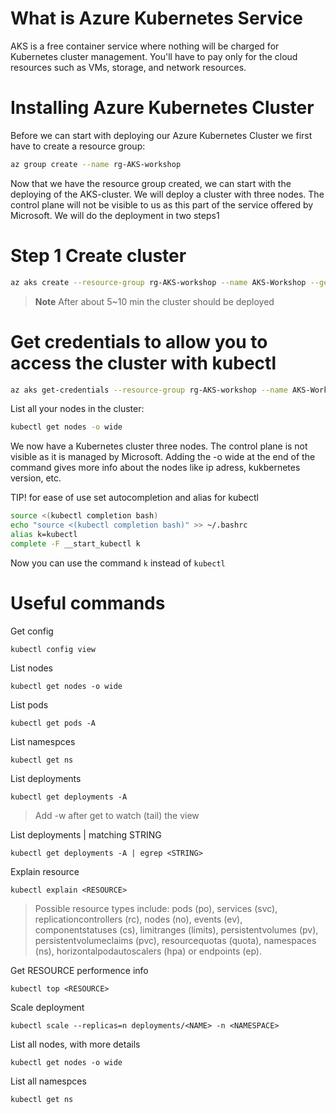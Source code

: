 # What is Azure Kubernetes Service

AKS is a free container service where nothing will be charged for Kubernetes cluster management. You'll have to pay only for the cloud resources such as VMs, storage, and network resources.

# Installing Azure Kubernetes Cluster


Before we can start with deploying our Azure Kubernetes Cluster we first have to create a resource group:

```bash
az group create --name rg-AKS-workshop
```

Now that we have the resource group created, we can start with the deploying of the AKS-cluster. We will deploy a cluster with three nodes. The control plane will not be visible to us as this part of the service offered by Microsoft. We will do the deployment in two steps1

# Step 1 Create cluster

```bash
az aks create --resource-group rg-AKS-workshop --name AKS-Workshop --generate-ssh-keys 
````

> **Note**
> After about 5~10 min the cluster should be deployed


# Get credentials to allow you to access the cluster with kubectl

```bash
az aks get-credentials --resource-group rg-AKS-workshop --name AKS-Workshop
````


List all your nodes in the cluster:

```bash
kubectl get nodes -o wide
```

We now have a Kubernetes cluster three nodes. The control plane is not visible as it is managed by Microsoft. Adding the -o wide at the end of the command gives  more info about the nodes like ip adress, kukbernetes version, etc.

TIP! for ease of use set autocompletion and alias for kubectl

```bash
source <(kubectl completion bash)
echo "source <(kubectl completion bash)" >> ~/.bashrc
alias k=kubectl
complete -F __start_kubectl k
```

Now you can use the command `k` instead of `kubectl`



# Useful commands

Get config
```
kubectl config view
```

List nodes
```
kubectl get nodes -o wide
```

List pods
```
kubectl get pods -A
```

List namespces

```
kubectl get ns
```



List deployments

```
kubectl get deployments -A
```
>Add -w  after get to watch (tail) the view

List deployments | matching STRING

```
kubectl get deployments -A | egrep <STRING> 
```

Explain resource

```
kubectl explain <RESOURCE>
```
> Possible resource types include: pods (po), services (svc), replicationcontrollers (rc), nodes (no), events (ev), componentstatuses (cs), limitranges (limits), persistentvolumes (pv), persistentvolumeclaims (pvc), resourcequotas (quota), namespaces (ns), horizontalpodautoscalers (hpa) or endpoints (ep).

Get RESOURCE performence info 

```
kubectl top <RESOURCE>
```

Scale deployment

```
kubectl scale --replicas=n deployments/<NAME> -n <NAMESPACE>
```

List all nodes, with more details

```
kubectl get nodes -o wide
```

List all namespces

```
kubectl get ns
```

